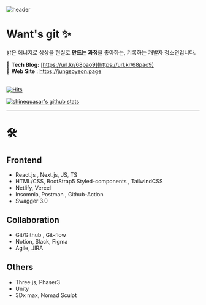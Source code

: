 ![header](https://capsule-render.vercel.app/api?type=Waving&color=AFD2E4&height=120&section=header&text=%20&fontSize=20&animation=fadeIn&fontAlign=25&fontAlignY=27&fontColor=ffffff&rotate=0)
# Want's git ✨
밝은 에너지로 상상을 현실로 <b>만드는 과정</b>을 좋아하는, 기록하는 개발자 정소연입니다.</br>

📌 **Tech** **Blog:**  [https://url.kr/68pao9](https://url.kr/68pao9) </br>
📌 **Web** **Site** : https://jungsoyeon.page </br></br>

[![Hits](https://hits.seeyoufarm.com/api/count/incr/badge.svg?url=https%3A%2F%2Fgithub.com%2Fgjbae1212%2Fhit-counter&count_bg=%23F3BF1E&title_bg=%23555555&icon=&icon_color=%23E7E7E7&title=hits&edge_flat=false)](https://hits.seeyoufarm.com)

[![shinequasar's github stats](https://github-readme-stats.vercel.app/api?username=shinequasar)](https://github.com/anuraghazra/github-readme-stats)



<hr>

# 🛠️

## Frontend
- React.js , Next.js, JS, TS
- HTML/CSS, BootStrap5 Styled-components , TailwindCSS
- Netlify, Vercel
- Insomnia, Postman , Github-Action
- Swagger 3.0

## Collaboration

- Git/Github , Git-flow
- Notion, Slack, Figma
- Agile, JIRA

## Others
- Three.js, Phaser3
- Unity
- 3Dx max, Nomad Sculpt





<!-- 
**shinequasar/shinequasar** is a ✨ _special_ ✨ repository because its `README.md` (this file) appears on your GitHub profile.

Here are some ideas to get you started:

- 🔭 I’m currently working on ...
- 🌱 I’m currently learning ...
- 👯 I’m looking to collaborate on ...
- 🤔 I’m looking for help with ...
- 💬 Ask me about ...
- 📫 How to reach me: ...
- 😄 Pronouns: ...
- ⚡ Fun fact: ...
 -->

